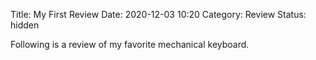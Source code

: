 Title: My First Review
Date: 2020-12-03 10:20
Category: Review
Status: hidden

Following is a review of my favorite mechanical keyboard.
